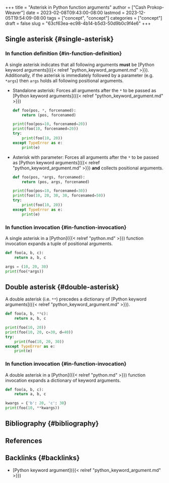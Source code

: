 +++
title = "Asterisk in Python function arguments"
author = ["Cash Prokop-Weaver"]
date = 2023-02-08T09:43:00-08:00
lastmod = 2023-12-05T19:54:09-08:00
tags = ["concept", "concept"]
categories = ["concept"]
draft = false
slug = "63cf63ea-ec98-4b14-b5d3-50d9b0c9f4e6"
+++

## Single asterisk {#single-asterisk}


### In function definition {#in-function-definition}

A single asterisk indicates that all following arguments **must** be [Python keyword arguments]({{< relref "python_keyword_argument.md" >}}). Additionally, if the asterisk is immediately followed by a parameter (e.g. `*args`) then `args` holds all following positional arguments.

-   Standalone asterisk: Forces all arguments after the `*` to be passed as [Python keyword arguments]({{< relref "python_keyword_argument.md" >}})
    ```python
    def foo(pos, *, forcenamed):
        return (pos, forcenamed)

    print(foo(pos=10, forcenamed=20))
    print(foo(10, forcenamed=20))
    try:
        print(foo(10, 20))
    except TypeError as e:
        print(e)
    ```

-   Asterisk with parameter: Forces all arguments after the `*` to be passed as [Python keyword arguments]({{< relref "python_keyword_argument.md" >}}) **and** collects positional arguments.
    ```python
    def foo(pos, *args, forcenamed):
        return (pos, args, forcenamed)

    print(foo(pos=10, forcenamed=30))
    print(foo(10, 20, 30, 30, forcenamed=50))
    try:
        print(foo(10, 20))
    except TypeError as e:
        print(e)
    ```


### In function invocation {#in-function-invocation}

A single asterisk in a [Python]({{< relref "python.md" >}}) function invocation expands a tuple of positional arguments.

```python
def foo(a, b, c):
    return a, b, c

args = (10, 20, 30)
print(foo(*args))
```


## Double asterisk {#double-asterisk}

A double asterisk (i.e. `**`) precedes a dictionary of [Python keyword arguments]({{< relref "python_keyword_argument.md" >}}).

```python
def foo(a, b, **c):
    return a, b, c

print(foo(10, 20))
print(foo(10, 20, c=30, d=40))
try:
    print(foo(10, 20, 30))
except TypeError as e:
    print(e)
```


### In function invocation {#in-function-invocation}

A double asterisk in a [Python]({{< relref "python.md" >}}) function invocation expands a dictionary of keyword arguments.

```python
def foo(a, b, c):
    return a, b, c

kwargs = {'b': 20, 'c': 30}
print(foo(10, **kwargs))
```


## Bibliography {#bibliography}

## References

<style>.csl-entry{text-indent: -1.5em; margin-left: 1.5em;}</style><div class="csl-bib-body">
</div>


## Backlinks {#backlinks}

-   [Python keyword argument]({{< relref "python_keyword_argument.md" >}})
